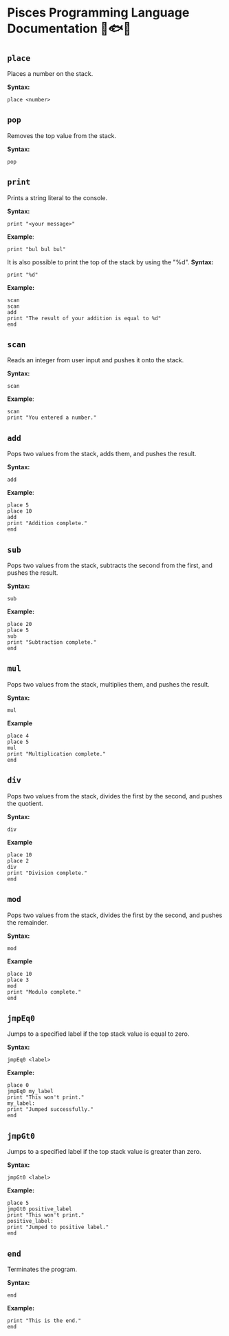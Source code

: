 # Pisces Programming Language Documentation 🌊🐟📒

## `place`
Places a number on the stack.

**Syntax:**
```psc
place <number>
```
## `pop`
Removes the top value from the stack.

**Syntax:**
```psc
pop
```
## `print`
Prints a string literal to the console.

**Syntax:**
```psc
print "<your message>"
```
**Example**:
```psc
print "bul bul bul"
```
It is also possible to print the top of the stack by using the "%d".
**Syntax:**
```psc
print "%d"
```
**Example:**
```psc
scan
scan
add
print "The result of your addition is equal to %d"
end
```

## `scan`
Reads an integer from user input and pushes it onto the stack.

**Syntax:**
```psc
scan
```
**Example**:
```psc
scan
print "You entered a number."
```

## `add`
Pops two values from the stack, adds them, and pushes the result.

**Syntax:**
```psc
add
```
**Example**:
```psc
place 5
place 10
add
print "Addition complete."
end
```

## `sub`
Pops two values from the stack, subtracts the second from the first, and pushes the result.

**Syntax:**
```psc
sub
```
**Example:**
```psc
place 20
place 5
sub
print "Subtraction complete."
end
```

## `mul`
Pops two values from the stack, multiplies them, and pushes the result.

**Syntax:**
```psc
mul
```
**Example**
```psc
place 4
place 5
mul
print "Multiplication complete."
end
```

## `div`
Pops two values from the stack, divides the first by the second, and pushes the quotient.

**Syntax:**
```psc
div
```
**Example**
```psc
place 10
place 2
div
print "Division complete."
end
```

## `mod`
Pops two values from the stack, divides the first by the second, and pushes the remainder.

**Syntax:**
```psc
mod
```
**Example**
```psc
place 10
place 3
mod
print "Modulo complete."
end
```

## `jmpEq0`
Jumps to a specified label if the top stack value is equal to zero.

**Syntax:**
```psc
jmpEq0 <label>
```
**Example:**
```psc
place 0
jmpEq0 my_label
print "This won't print."
my_label:
print "Jumped successfully."
end
```
## `jmpGt0`
Jumps to a specified label if the top stack value is greater than zero.

**Syntax:**
```psc
jmpGt0 <label>
```
**Example:**
```psc
place 5
jmpGt0 positive_label
print "This won't print."
positive_label:
print "Jumped to positive label."
end
```
## `end`
Terminates the program.

**Syntax:**
```psc
end
```
**Example:**
```psc
print "This is the end."
end
```



